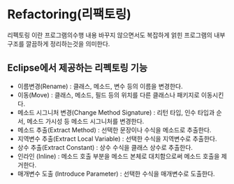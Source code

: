 Refactoring(리팩토링)
=============
리펙토링 이란 프로그램의수행 내용 바꾸지 않으면서도 복잡하게 얽힌 프로그램의 내부구조를 깔끔하게 정리하는것을 의미한다.
## Eclipse에서 제공하는 리펙토링 기능
-	이름변경(Rename) : 클래스, 메소드, 변수 등의 이름을 변경한다.
-	이동(Move) : 클래스, 메소드, 필드 등의 위치를 다른 클래스나 패키지로 이동시킨다.
-	메소드 시그니처 변경(Change Method Signature) : 리턴 타입, 인수 타입과 순서, 메소드 가시성 등 메소드 시그니처를 변경한다.
-	메소드 추출(Extract Method) : 선택한 문장이나 수식을 메소드로 추출한다.
-	지역변수 추출(Extract Local Variable) : 선택한 수식을 지역변수로 추출한다.
-	상수 추출(Extract Constant) : 상수 수식을 클래스 상수로 추출한다.
-	인라인 (Inline) : 메소드 호출 부분을 메소드 본체로 대치함으로써 메소드 호출을 제거한다.
-	매개변수 도출 (Introduce Parameter) : 선택한 수식을 매개변수로 도출한다.
